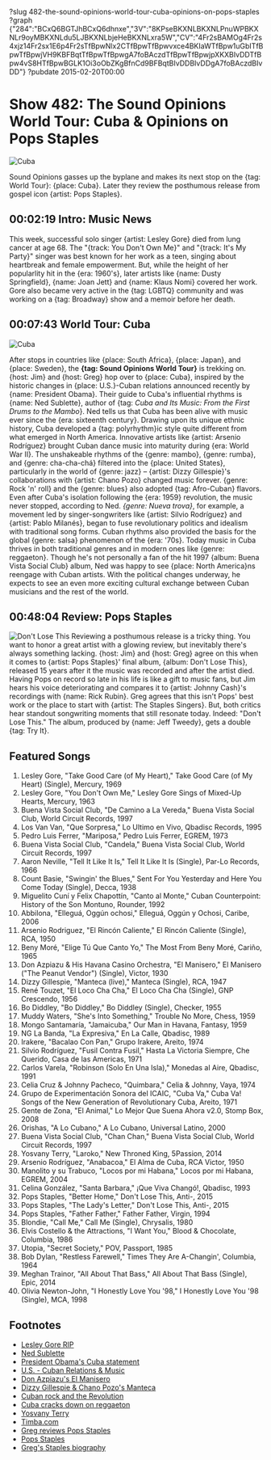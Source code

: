 ?slug 482-the-sound-opinions-world-tour-cuba-opinions-on-pops-staples
?graph {"284":"BCxQ6BGTJhBCxQ6dhnxe","3V":"8KPseBKXNLBKXNLPnuWPBKXNLr9oyMBKXNLdu5LJBKXNLbjeHeBKXNLxra5W","CV":"4Fr2sBAMOg4Fr2s4xjz14Fr2sx1E6p4Fr2sTfBpwNlx2CTfBpwTfBpwvxce4BKIaWTfBpw1uGbITfBpwTfBpwjVH9KBFBqtTfBpwTfBpwgA7foBAczdTfBpwTfBpwjpXKXBIvDDTfBpw4vS8HTfBpwBGLK1Oi3oObZKgBfnCd9BFBqtBIvDDBIvDDgA7foBAczdBIvDD"}
?pubdate 2015-02-20T00:00
# Show 482: The Sound Opinions World Tour: Cuba & Opinions on Pops Staples

![Cuba](https://static.soundopinions.org/images/2015/cuba_web.jpg)

Sound Opinions gasses up the byplane and makes its next stop on the {tag: World Tour}: {place: Cuba}. Later they review the posthumous release from gospel icon {artist: Pops Staples}.

## 00:02:19 Intro: Music News
This week, successful solo singer {artist: Lesley Gore} died from lung cancer at age 68. The "{track: You Don't Own Me}" and "{track: It's My Party}" singer was best known for her work as a teen, singing about heartbreak and female empowerment. But, while the height of her popularlity hit in the {era: 1960's}, later artists like {name: Dusty Springfield}, {name: Joan Jett} and {name: Klaus Nomi} covered her work. Gore also became very active in the {tag: LGBTQ} community and was working on a {tag: Broadway} show and a memoir before her death.

## 00:07:43 World Tour: Cuba
![Cuba](https://static.soundopinions.org/images/2015/map-cuba.jpg)

After stops in countries like {place: South Africa}, {place: Japan}, and {place: Sweden}, the **{tag: Sound Opinions World Tour}** is trekking on. {host: Jim} and {host: Greg} hop over to {place: Cuba}, inspired by the historic changes in {place: U.S.}-Cuban relations announced recently by {name: President Obama}. Their guide to Cuba's influential rhythms is {name: Ned Sublette}, author of {tag: *Cuba and Its Music: From the First Drums to the Mambo*}. Ned tells us that Cuba has been alive with music ever since the {era: sixteenth century}.  Drawing upon its unique ethnic history, Cuba developed a {tag: polyrhythm}ic style quite different from what emerged in North America. Innovative artists like {artist: Arsenio Rodríguez} brought Cuban dance music into maturity during {era: World War II}. The unshakeable rhythms of the {genre: mambo}, {genre: rumba}, and {genre: cha-cha-chá} filtered into the {place: United States}, particularly in the world of {genre: jazz} – {artist: Dizzy Gillespie}'s collaborations with {artist: Chano Pozo} changed music forever. {genre: Rock 'n' roll} and the {genre: blues} also adopted {tag: Afro-Cuban} flavors. Even after Cuba's isolation following the {era: 1959} revolution, the music never stopped, according to Ned. *{genre: Nueva trova}*, for example, a movement led by singer-songwriters like {artist: Silvio Rodríguez} and {artist: Pablo Milanés}, began to fuse revolutionary politics and idealism with traditional song forms. Cuban rhythms also provided the basis for the global {genre: salsa} phenomenon of the {era: '70s}. Today music in Cuba thrives in both traditional genres and in modern ones like {genre: reggaeton}. Though he's not personally a fan of the hit 1997 {album: Buena Vista Social Club} album, Ned was happy to see {place: North America}ns reengage with Cuban artists. With the political changes underway, he expects to see an even more exciting cultural exchange between Cuban musicians and the rest of the world.

## 00:48:04 Review: Pops Staples
![Don't Lose This](https://static.soundopinions.org/assets/482/2840.jpg)
Reviewing a posthumous release is a tricky thing. You want to honor a great artist with a glowing review, but inevitably there's always something lacking. {host: Jim} and {host: Greg} agree on this when it comes to {artist: Pops Staples}' final album, {album: Don't Lose This}, released 15 years after it the music was recorded and after the artist died. Having Pops on record so late in his life is like a gift to music fans, but Jim hears his voice deteriorating and compares it to {artist: Johnny Cash}'s recordings with {name: Rick Rubin}. Greg agrees that this isn't Pops' best work or the place to start with {artist: The Staples Singers}. But, both critics hear standout songwriting moments that still resonate today. Indeed:  "Don't Lose This."  The album, produced by {name: Jeff Tweedy}, gets a double {tag: Try It}. 


## Featured Songs

1. Lesley Gore, "Take Good Care (of My Heart)," Take Good Care (of My Heart) (Single), Mercury, 1969 
1. Lesley Gore, "You Don't Own Me," Lesley Gore Sings of Mixed-Up Hearts, Mercury, 1963 
1. Buena Vista Social Club, "De Camino a La Vereda," Buena Vista Social Club, World Circuit Records, 1997 
1. Los Van Van, "Que Sorpresa," Lo Ultimo en Vivo, Qbadisc Records, 1995 
1. Pedro Luis Ferrer, "Mariposa," Pedro Luis Ferrer, EGREM, 1973 
1. Buena Vista Social Club, "Candela," Buena Vista Social Club, World Circuit Records, 1997 
1. Aaron Neville, "Tell It Like It Is," Tell It Like It Is (Single), Par-Lo Records, 1966 
1. Count Basie, "Swingin' the Blues," Sent For You Yesterday and Here You Come Today (Single), Decca, 1938 
1. Miguelito Cuní y Felix Chapottín, "Canto al Monte," Cuban Counterpoint: History of the Son Montuno, Rounder, 1992 
1. Abbilona, "Elleguá, Oggún ochosi," Elleguá, Oggún y Ochosi, Caribe, 2006 
1. Arsenio Rodriguez, "El Rincón Caliente," El Rincón Caliente (Single), RCA, 1950 
1. Beny Moré, "Elige Tú Que Canto Yo," The Most From Beny Moré, Cariño, 1965 
1. Don Azpiazu & His Havana Casino Orchestra, "El Manisero,"  El Manisero ("The Peanut Vendor") (Single), Victor, 1930 
1. Dizzy Gillespie, "Manteca (live)," Manteca (Single), RCA, 1947 
1. René Touzet, "El Loco Cha Cha," El Loco Cha Cha (Single), GNP Crescendo, 1956 
1. Bo Diddley, "Bo Diddley," Bo Diddley (Single), Checker, 1955
1. Muddy Waters, "She's Into Something," Trouble No More, Chess, 1959 
1. Mongo Santamaría, "Jamaicuba," Our Man in Havana, Fantasy, 1959 
1. NG La Banda, "La Expresiva," En La Calle, Qbadisc, 1989 
1. Irakere, "Bacalao Con Pan," Grupo Irakere, Areito, 1974 
1. Silvio Rodríguez, "Fusil Contra Fusil," Hasta La Victoria Siempre, Che Querido, Casa de las Americas, 1971 
1. Carlos Varela, "Robinson (Solo En Una Isla)," Monedas al Aire, Qbadisc, 1991 
1. Celia Cruz & Johnny Pacheco, "Quimbara," Celia & Johnny, Vaya, 1974 
1. Grupo de Experimentación Sonora del ICAIC, "Cuba Va," Cuba Va! Songs of the New Generation of  Revolutionary Cuba, Areito, 1971 
1. Gente de Zona, "El Animal," Lo Mejor Que Suena Ahora v2.0, Stomp Box, 2008 
1. Orishas, "A Lo Cubano," A Lo Cubano, Universal Latino, 2000
1. Buena Vista Social Club, "Chan Chan," Buena Vista Social Club, World Circuit Records, 1997 
1. Yosvany Terry, "Laroko," New Throned King, 5Passion, 2014 
1. Arsenio Rodríguez, "Anabacoa," El Alma de Cuba, RCA Victor, 1950 
1. Manolito y su Trabuco, "Locos por mi Habana," Locos por mi Habana, EGREM, 2004 
1. Celina González, "Santa Barbara," ¡Que Viva Changó!, Qbadisc, 1993 
1. Pops Staples, "Better Home," Don't Lose This, Anti-, 2015 
1. Pops Staples, "The Lady's Letter," Don't Lose This, Anti-, 2015 
1. Pops Staples, "Father Father," Father Father, Virgin, 1994
1. Blondie, "Call Me," Call Me (Single), Chrysalis, 1980 
1. Elvis Costello & the Attractions, "I Want You," Blood & Chocolate, Columbia, 1986 
1. Utopia, "Secret Society," POV, Passport, 1985 
1. Bob Dylan, "Restless Farewell," Times They Are A-Changin', Columbia, 1964 
1. Meghan Trainor, "All About That Bass," All About That Bass (Single), Epic, 2014 
1. Olivia Newton-John, "I Honestly Love You '98," I Honestly Love You '98 (Single), MCA, 1998


## Footnotes
- [Lesley Gore RIP](http://www.nytimes.com/2015/02/17/arts/music/lesley-gore-teenage-voice-of-heartbreak-dies-at-68.html?_r=0)
- [Ned Sublette](http://www.chicagoreviewpress.com/sublette--ned-contributor-208654.php)
- [President Obama's Cuba statement](http://www.whitehouse.gov/photos-and-video/video/2014/12/17/president-obama-delivers-statement-cuba)
- [U.S. - Cuban Relations & Music](http://www.billboard.com/articles/columns/latin-notas/6406681/what-united-states-cuba-breakthrough-mean-for-music)
- [Don Azpiazu's El Manisero](https://www.youtube.com/watch?v=avxYist_dxQ)
- [Dizzy Gillespie & Chano Pozo's Manteca](https://www.youtube.com/watch?v=w0H5RmpAezA)
- [Cuban rock and the Revolution](http://www.npr.org/blogs/altlatino/2011/03/17/133277200/the-history-of-rock-in-latin-america-cuban-rock-and-the-revolution)
- [Cuba cracks down on reggaeton](http://www.theguardian.com/world/2012/dec/06/cuba-crackdown-vulgar-reggaeton-music)
- [Yosvany Terry](http://yosvanyterry.com/)
- [Timba.com](http://www.timba.com/?lang=en-US)
- [Greg reviews Pops Staples](http://www.chicagotribune.com/entertainment/music/kot/sc-pops-staples-review-20150213-column.html)
- [Pops Staples](http://www.anti.com/artists/pops-staples/)
- [Greg's Staples biography](http://books.simonandschuster.com/Ill-Take-You-There/Greg-Kot/9781451647860)
